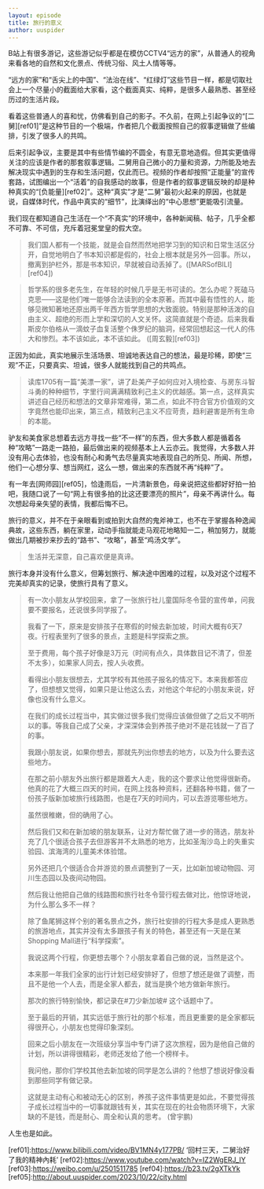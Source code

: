 ```yaml
---
layout: episode
title: 旅行的意义
author: uuspider
---
```

B站上有很多游记，这些游记似乎都是在模仿CCTV4“远方的家”，从普通人的视角来看各地的自然和文化景点、传统习俗、风土人情等等。

“远方的家”和“舌尖上的中国”、“法治在线”、“红绿灯”这些节目一样，都是切取社会上一个尽量小的截面给大家看，这个截面真实、纯粹，是很多人最熟悉、甚至经历过的生活片段。

看着这些普通人的喜和忧，仿佛看到自己的影子。不久前，在网上引起争议的“[二舅][ref01]”是这种节目的一个极端，作者把几个截面按照自己的叙事逻辑做了些编排，引发了很多人的共鸣。

后来引起争议，主要是其中有些情节编的不圆全，有意无意地造假。但其实更值得关注的应该是作者的那套叙事逻辑。二舅用自己微小的力量和资源，力所能及地去解决现实中遇到的生存和生活问题，仅此而已。视频的作者却按照“正能量”的宣传套路，试图编出一个“活着”的自我感动的故事，但是作者的叙事逻辑反映的却是种种真实的“[负能量][ref02]”。这种“真实”才是“二舅”最初火起来的原因，也就是说，自媒体时代，作品中真实的“细节”，比演绎出的“中心思想”更能吸引流量。

我们现在都知道自己生活在一个“不真实”的环境中，各种新闻稿、帖子，几乎全都不可靠、不可信，充斥着冠冕堂皇的假大空。

> 我们国人都有一个技能，就是会自然而然地把学习到的知识和日常生活区分开，自觉地明白了书本知识都是假的，社会上根本就是另外一回事。所以，撤离到护栏外，那是书本知识，早就被自动丢掉了。​ ([MARSofBILI][ref04])

> 哲学系的很多老先生，在年轻的时候几乎是无书可读的。怎么办呢？死磕马克思——这是他们唯一能够合法读到的全本原著。而其中最有悟性的人，能够见微知著地还原出两千年西方哲学思想的大致面貌。特别是那种活泼的自由主义、超绝的形而上学和深切的人文关怀。这简直就是个奇迹。后来我看斯皮尔伯格从一滴蚊子血复活整个侏罗纪的脑洞，经常回想起这一代人的伟大和惨烈。本不该如此，本不该如此。 ([周玄毅][ref03])

正因为如此，真实地展示生活场景、坦诚地表达自己的想法，最是珍稀，即使“三观”不正，只要真实、坦诚，很多人就能找到自己的共鸣点。

> 读库1705有一篇“美漂一家”，讲了赴美产子如何应对入境检查、与房东斗智斗勇的种种细节，字里行间满满精致利己主义的优越感。第一点，这样真实讲述自己经历和想法的文章非常难得，第二点，如此不符合官方价值观的文字竟然也能印出来，第三点，精致利己主义不应苛责，趋利避害是所有生命的本能。

驴友和美食家总想着去远方寻找一些“不一样”的东西，但大多数人都是循着各种“攻略”一路走一路拍，最后做出来的视频基本上人云亦云。我觉得，大多数人并没有用心去体验，也没有耐心和勇气去尽量真实地表现自己的所见、所闻、所想，他们一心想分享、想当网红，这么一想，做出来的东西就不再“纯粹”了。

有一年去[网师园][ref05]，恰逢雨后，一片清新景色，母亲说把这些都好好拍一拍吧，我随口说了一句“网上有很多拍的比这还要漂亮的照片”，母亲不再讲什么。每次想起母亲失望的表情，我都后悔不已。

旅行的意义，并不在于亲眼看到或拍到大自然的鬼斧神工，也不在于掌握各种逸闻典故，这些东西，躺在家里，动动手指就能走马观花地略知一二，稍加努力，就能做出几期被抄来抄去的“路书”、“攻略”，甚至“鸡汤文学”。

> 生活并无深意，自己喜欢便是真谛。

旅行本身并没有什么意义，但筹划旅行、解决途中困难的过程，以及对这个过程不完美却真实的记录，使旅行具有了意义。

> 有一次小朋友从学校回来，拿了一张旅行社儿童国际冬令营的宣传单，问我要不要报名，还说很多同学报了。
>
> 我看了一下，原来是安排孩子在寒假的时候去新加坡，时间大概有6天7夜。行程表里列了很多的景点，主题是科学探索之旅。
>
> 至于费用，每个孩子好像是3万元（时间有点久，具体数目记不清了，但差不太多），如果家人同去，按人头收费。
>
> 看得出小朋友很想去，尤其学校有其他孩子报名的情况下。本来我都答应了，但想想又觉得，如果只是让他这么去，对他这个年纪的小朋友来说，好像也没有什么意义。
>
> 在我们的成长过程当中，其实做过很多我们觉得应该做但做了之后又不明所以的事。等我自己成了父亲，才深深体会到养孩子绝对不是花钱就一了百了的事。
>
> 我跟小朋友说，如果你想去，那就先列出你想去的地方，以及为什么要去这些地方。
>
> 在那之前小朋友外出旅行都是跟着大人走，我的这个要求让他觉得很新奇。他真的花了大概三四天的时间，在网上找各种资料，还翻各种书籍，做了一份孩子版新加坡旅行线路图，也是在7天的时间内，可以去游览哪些地方。
>
> 虽然很稚嫩，但的确用了心。
>
> 然后我们又和在新加坡的朋友联系，让对方帮忙做了进一步的筛选，朋友补充了几个很适合孩子去但游客并不太熟悉的地方，比如圣淘沙岛上的失重实验园、滨海湾的儿童美术体验馆。
>
> 另外还把几个很适合合并游览的景点调整到了一天，比如新加坡动物园、河川生态园以及夜间动物园。
>
> 然后我让他把自己做的线路图和旅行社冬令营行程去做对比，他惊讶地说，为什么那么多不一样？
>
> 除了鱼尾狮这样个别的著名景点之外，旅行社安排的行程大多是成人更熟悉的旅游地点，其实并没有太多跟孩子有关的特色，甚至还有一天是在某Shopping Mall进行“科学探索”。
>
> 我说这两个行程，你更想去哪个？小朋友拿着自己做的说，当然是这个。
>
> 本来那一年我们全家的出行计划已经安排好了，但想了想还是做了调整，而且不是他一个人去，而是全家人都去，就当是换个地方做新年旅行。
>
> 那次的旅行特别愉快，都记录在#刀少新加坡# 这个话题中了。
>
> 至于最后的开销，其实远低于旅行社的那个标准，而且更重要的是全家都玩得很开心，小朋友也觉得印象深刻。
>
> 回来之后小朋友在一次班级分享当中专门讲了这次旅程，因为是他自己做的计划，所以讲得很精彩，老师还发给了他一个榜样卡。
>
> 我问他，那你们学校其他去新加坡的同学是怎么讲的？他想了想说好像没看到那些同学有做记录。
>
> 这就是主动有心和被动无心的区别，养孩子这件事情更是如此，不要觉得孩子成长过程当中的一切事就跟钱有关，其实在现在的社会物质环境下，大家缺的不是钱，而是耐心、周全和认真的思考。 (曾宇鹏)

人生也是如此。

[ref01]:https://www.bilibili.com/video/BV1MN4y177PB/ ‘回村三天，二舅治好了我的精神內耗’
[ref02]:https://www.youtube.com/watch?v=IZ2WgERJ_IY
[ref03]:https://weibo.com/u/2501511785
[ref04]:https://b23.tv/2gXTkYk
[ref05]:http://about.uuspider.com/2023/10/22/city.html
